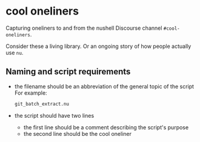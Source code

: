 # cool oneliners

Capturing oneliners to and from the nushell Discourse channel `#cool-oneliners`.

Consider these a living library.
Or an ongoing story of how people actually use `nu`.

## Naming and script requirements

- the filename should be an abbreviation of the general topic of the script
  For example:

  ```sh
  git_batch_extract.nu
  ```

- the script should have two lines
  - the first line should be a comment describing the script's purpose
  - the second line should be the cool oneliner
